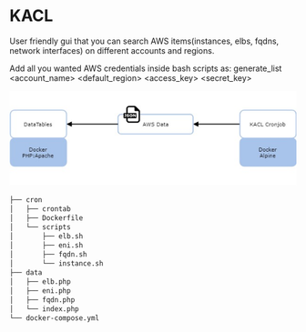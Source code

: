 # KACL
User friendly gui that you can search AWS items(instances, elbs, fqdns, network interfaces) on different accounts and regions.

Add all you wanted AWS credentials inside bash scripts as:
generate_list <account_name> <account-id> <default_region> <access_key> <secret_key>

![alt text](kacl_diagram.jpg)
```
├── cron
│   ├── crontab
│   ├── Dockerfile
│   └── scripts
│       ├── elb.sh
│       ├── eni.sh
│       ├── fqdn.sh
│       └── instance.sh
├── data
│   ├── elb.php
│   ├── eni.php
│   ├── fqdn.php
│   └── index.php
└── docker-compose.yml

```
